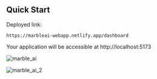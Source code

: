 
## Quick Start

Deployed link:

```
https://marbleai-webapp.netlify.app/dashboard
```



Your application will be accessible at http://localhost:5173

![marble_ai](https://github.com/SVickyPawar/upskill/assets/97332040/d4a3dd26-abb8-46b0-8b16-d9d07302eb34)

![marble_ai_2](https://github.com/SVickyPawar/upskill/assets/97332040/98b594f1-9da6-45c3-ad87-ae45e8202a6c)




